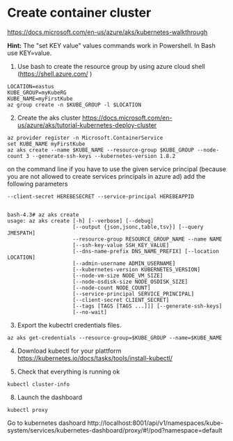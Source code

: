 # Create container cluster
https://docs.microsoft.com/en-us/azure/aks/kubernetes-walkthrough

**Hint:** The "set KEY value" values commands work in Powershell. In Bash use KEY=value.

1. Use bash to create the resource group by using azure cloud shell (https://shell.azure.com/ )
```
LOCATION=eastus
KUBE_GROUP=myKubeRG
KUBE_NAME=myFirstKube
az group create -n $KUBE_GROUP -l $LOCATION
```

2. Create the aks cluster
https://docs.microsoft.com/en-us/azure/aks/tutorial-kubernetes-deploy-cluster
```
az provider register -n Microsoft.ContainerService
set KUBE_NAME myFirstKube
az aks create --name $KUBE_NAME --resource-group $KUBE_GROUP --node-count 3 --generate-ssh-keys --kubernetes-version 1.8.2
```
on the command line if you have to use the given service principal (because you are not allowed to create services principals in azure ad) add the following parameters
```
--client-secret HEREBESECRET --service-principal HEREBEAPPID


bash-4.3# az aks create
usage: az aks create [-h] [--verbose] [--debug]
                     [--output {json,jsonc,table,tsv}] [--query JMESPATH]
                     --resource-group RESOURCE_GROUP_NAME --name NAME
                     [--ssh-key-value SSH_KEY_VALUE]
                     [--dns-name-prefix DNS_NAME_PREFIX] [--location LOCATION]
                     [--admin-username ADMIN_USERNAME]
                     [--kubernetes-version KUBERNETES_VERSION]
                     [--node-vm-size NODE_VM_SIZE]
                     [--node-osdisk-size NODE_OSDISK_SIZE]
                     [--node-count NODE_COUNT]
                     [--service-principal SERVICE_PRINCIPAL]
                     [--client-secret CLIENT_SECRET]
                     [--tags [TAGS [TAGS ...]]] [--generate-ssh-keys]
                     [--no-wait]
```
3. Export the kubectrl credentials files. 
```
az aks get-credentials --resource-group=$KUBE_GROUP --name=$KUBE_NAME
```
4. Download kubectl for your plattform
https://kubernetes.io/docs/tasks/tools/install-kubectl/ 

5. Check that everything is running ok
```
kubectl cluster-info
```
8. Launch the dashboard
```
kubectl proxy
```

Go to kubernetes dashoard
http://localhost:8001/api/v1/namespaces/kube-system/services/kubernetes-dashboard/proxy/#!/pod?namespace=default 
